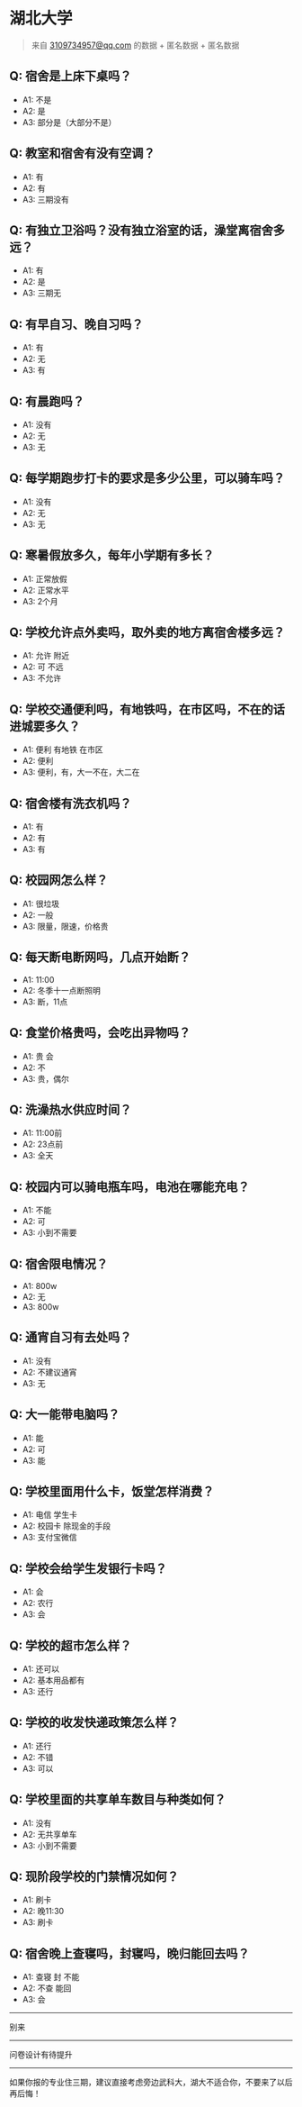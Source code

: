 # 湖北大学
> 来自 3109734957@qq.com 的数据 + 匿名数据 + 匿名数据
## Q: 宿舍是上床下桌吗？
- A1: 不是
- A2: 是
- A3: 部分是（大部分不是）
## Q: 教室和宿舍有没有空调？
- A1: 有
- A2: 有
- A3: 三期没有
## Q: 有独立卫浴吗？没有独立浴室的话，澡堂离宿舍多远？
- A1: 有
- A2: 是
- A3: 三期无
## Q: 有早自习、晚自习吗？
- A1: 有
- A2: 无
- A3: 有
## Q: 有晨跑吗？
- A1: 没有
- A2: 无
- A3: 无
## Q: 每学期跑步打卡的要求是多少公里，可以骑车吗？
- A1: 没有
- A2: 无
- A3: 无
## Q: 寒暑假放多久，每年小学期有多长？
- A1: 正常放假
- A2: 正常水平
- A3: 2个月
## Q: 学校允许点外卖吗，取外卖的地方离宿舍楼多远？
- A1: 允许 附近
- A2: 可 不远
- A3: 不允许
## Q: 学校交通便利吗，有地铁吗，在市区吗，不在的话进城要多久？
- A1: 便利 有地铁 在市区
- A2: 便利
- A3: 便利，有，大一不在，大二在
## Q: 宿舍楼有洗衣机吗？
- A1: 有
- A2: 有
- A3: 有
## Q: 校园网怎么样？
- A1: 很垃圾
- A2: 一般
- A3: 限量，限速，价格贵
## Q: 每天断电断网吗，几点开始断？
- A1: 11:00
- A2: 冬季十一点断照明
- A3: 断，11点
## Q: 食堂价格贵吗，会吃出异物吗？
- A1: 贵 会
- A2: 不
- A3: 贵，偶尔
## Q: 洗澡热水供应时间？
- A1: 11:00前
- A2: 23点前
- A3: 全天
## Q: 校园内可以骑电瓶车吗，电池在哪能充电？
- A1: 不能
- A2: 可
- A3: 小到不需要
## Q: 宿舍限电情况？
- A1: 800w
- A2: 无
- A3: 800w
## Q: 通宵自习有去处吗？
- A1: 没有
- A2: 不建议通宵
- A3: 无
## Q: 大一能带电脑吗？
- A1: 能
- A2: 可
- A3: 能
## Q: 学校里面用什么卡，饭堂怎样消费？
- A1: 电信 学生卡
- A2: 校园卡 除现金的手段
- A3: 支付宝微信
## Q: 学校会给学生发银行卡吗？
- A1: 会
- A2: 农行
- A3: 会
## Q: 学校的超市怎么样？
- A1: 还可以
- A2: 基本用品都有
- A3: 还行
## Q: 学校的收发快递政策怎么样？
- A1: 还行
- A2: 不错
- A3: 可以
## Q: 学校里面的共享单车数目与种类如何？
- A1: 没有
- A2: 无共享单车
- A3: 小到不需要
## Q: 现阶段学校的门禁情况如何？
- A1: 刷卡
- A2: 晚11:30
- A3: 刷卡
## Q: 宿舍晚上查寝吗，封寝吗，晚归能回去吗？
- A1: 查寝 封 不能
- A2: 不查 能回
- A3: 会
***
别来
***
问卷设计有待提升
***
如果你报的专业住三期，建议直接考虑旁边武科大，湖大不适合你，不要来了以后再后悔！